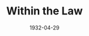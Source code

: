 ---
title: Within the Law
date: 1932-04-29
closing_date:
layout: productions
featured_image:
image_caption:
image_credit:
playbill:
Theatre: Theatre Jacksonville
cast:
- Anges Lynch: Agnes Towers
- Eddie Griggs: Carl Cesery
- Richard Gilder: Charlie Tutewiler
- Helen Morris: Dorothy Black
- William Irwin: Edward Goodman
- Williams: Eugene LeaMond
- Chicago Red: Harry Lewis
- Edward Gilder: Isaac Peiser
- Dan: J.W. Randolph
- Mary Turner: Justine Rehnborg
- Thompson: Louis Huff
- Fannie: Margaret Devlin
- Det. Sergt Cassidy: Martin S. Fabian
- Sarah: Olive Rosenquist
- Tom Dacey: Perry Teeple
- Joe Garson: Philip Devlin
- George Demarest: Philip S. May
- Thomas: Sidney Clark
- Smithson: Stokes Perry
- Police Inspector Burke: F.W. Armbuster
crew:
- Director: F.W. Armbuster
understudies:
orchestra:
external_links:
---